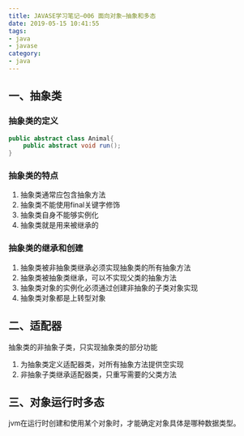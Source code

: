 ```yaml
---
title: JAVASE学习笔记—006 面向对象—抽象和多态
date: 2019-05-15 10:41:55
tags:
- java
- javase
category:
- java
---
```


## 一、抽象类

### 抽象类的定义

``` java
public abstract class Animal{
    public abstract void run();
}
```

### 抽象类的特点

1. 抽象类通常应包含抽象方法
2. 抽象类不能使用final关键字修饰
3. 抽象类自身不能够实例化
4. 抽象类就是用来被继承的


### 抽象类的继承和创建

1. 抽象类被非抽象类继承必须实现抽象类的所有抽象方法
2. 抽象类被抽象类继承，可以不实现父类的抽象方法
3. 抽象类对象的实例化必须通过创建非抽象的子类对象实现
4. 抽象类对象都是上转型对象

## 二、适配器

抽象类的非抽象子类，只实现抽象类的部分功能

1. 为抽象类定义适配器类，对所有抽象方法提供空实现
2. 非抽象子类继承适配器类，只重写需要的父类方法

## 三、对象运行时多态

jvm在运行时创建和使用某个对象时，才能确定对象具体是哪种数据类型。